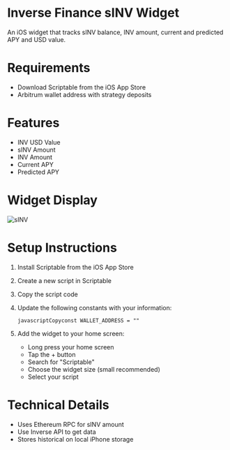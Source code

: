 # Inverse Finance sINV Widget
An iOS widget that tracks sINV balance, INV amount, current and predicted APY and USD value. 

# Requirements
- Download Scriptable from the iOS App Store
- Arbitrum wallet address with strategy deposits

# Features
- INV USD Value
- sINV Amount
- INV Amount
- Current APY
- Predicted APY

# Widget Display
![sINV](https://github.com/user-attachments/assets/688f422f-2676-4047-a3c8-8092aa7fbcc5)

# Setup Instructions
1. Install Scriptable from the iOS App Store
2. Create a new script in Scriptable
3. Copy the script code
4. Update the following constants with your information:

      ```javascriptCopyconst WALLET_ADDRESS = ""```
5. Add the widget to your home screen:

      - Long press your home screen
      - Tap the + button
      - Search for "Scriptable"
      - Choose the widget size (small recommended)
      - Select your script

# Technical Details
- Uses Ethereum RPC for sINV amount
- Use Inverse API to get data
- Stores historical on local iPhone storage
